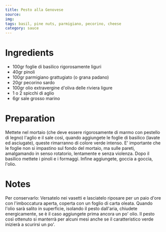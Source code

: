 ```yaml
---
title: Pesto alla Genovese
source: 
img: 
tags: basil, pine nuts, parmigiano, pecorino, cheese
category: sauce
---
```


Ingredients
===========

* 100gr foglie di basilico rigorosamente liguri
* 40gr pinoli
* 100gr parmigiano grattugiato (o grana padano)
* 20gr pecorino sardo
* 100gr olio extravergine d'oliva delle riviera ligure
* 1 o 2 spicchi di aglio
* 6gr sale grosso marino

Preparation
===========

Mettete nel mortaio (che deve essere rigorosamente di marmo con pestello di legno) l'aglio e il sale così, quando aggiungete le foglie di basilico (lavate ed asciugate), queste rimarranno di colore verde intenso. E' importante che le foglie non si impastino sul fondo del mortaio, ma sulle pareti, amalgamando in senso rotatorio, lentamente e senza violenza. Dopo il basilico mettete i pinoli e i formaggi. Infine aggiungete, goccia a goccia, l'olio.

Notes
=====

Per conservarlo: Versatelo nei vasetti e lasciatelo riposare per un paio d'ore con l'imboccatura aperta, coperta con un foglio di carta oleata. Quando l'olio sarà salito in superficie, isolando il pesto dall'aria, chiudete energicamente, se è il caso aggiungete prima ancora un po' olio. Il pesto così ottenuto si manterrà per alcuni mesi anche se il caratteristico verde inizierà a scurirsi un po'. 
